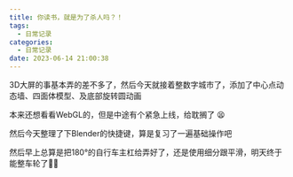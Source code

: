 ```yaml
---
title: 你读书，就是为了杀人吗？！
tags:
  - 日常记录
categories:
  - 日常记录
date: 2023-06-14 21:00:38
---
```


3D大屏的事基本弄的差不多了，然后今天就接着整数字城市了，添加了中心点动态墙、四面体模型、及底部旋转圆动画

本来还想看看WebGL的，但是中途有个紧急上线，给耽搁了 😫

然后今天整理了下Blender的快捷键，算是复习了一遍基础操作吧

然后早上总算是把180°的自行车主杠给弄好了，还是使用细分跟平滑，明天终于能整车轮了🤸‍♂️
